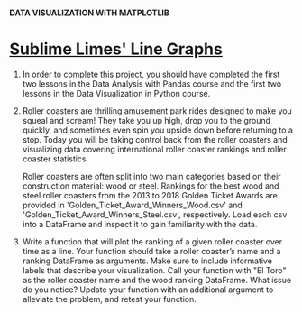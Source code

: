 #### DATA VISUALIZATION WITH MATPLOTLIB

# <a href="https://www.codecademy.com/practice/projects/roller-coaster" target="_blank">Sublime Limes' Line Graphs</a>

1. In order to complete this project, you should have completed the first two lessons in the Data Analysis with Pandas course and the first two lessons in the Data Visualization in Python course.
2. <p>Roller coasters are thrilling amusement park rides designed to make you squeal and scream! They take you up high, drop you to the ground quickly, and sometimes even spin you upside down before returning to a stop. Today you will be taking control back from the roller coasters and visualizing data covering international roller coaster rankings and roller coaster statistics.</p><p>Roller coasters are often split into two main categories based on their construction material: wood or steel. Rankings for the best wood and steel roller coasters from the 2013 to 2018 Golden Ticket Awards are provided in 'Golden_Ticket_Award_Winners_Wood.csv' and 'Golden_Ticket_Award_Winners_Steel.csv', respectively. Load each csv into a DataFrame and inspect it to gain familiarity with the data.</p>
3. Write a function that will plot the ranking of a given roller coaster over time as a line. Your function should take a roller coaster’s name and a ranking DataFrame as arguments. Make sure to include informative labels that describe your visualization. Call your function with "El Toro" as the roller coaster name and the wood ranking DataFrame. What issue do you notice? Update your function with an additional argument to alleviate the problem, and retest your function.
